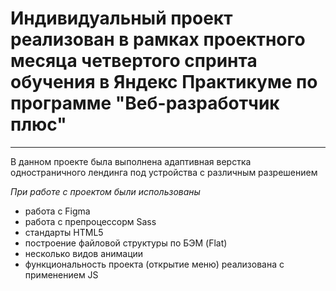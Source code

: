 # Индивидуальный проект реализован в рамках проектного месяца четвертого спринта обучения в Яндекс Практикуме по программе "Веб-разработчик плюс"
________________________________

В данном проекте была выполнена адаптивная верстка одностраничного лендинга под устройства с различным разрешением

_При работе с проектом были использованы_
* работа с Figma
* работа с препроцессорм Sass
* стандарты HTML5
* построение файловой структуры по БЭМ (Flat)
* несколько видов анимации
* функциональность проекта (открытие меню) реализована с применением JS

